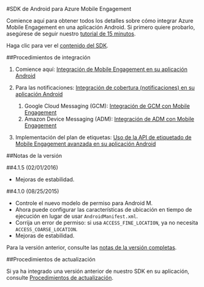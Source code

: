 <properties
	pageTitle="Integración del SDK de Android para Azure Mobile Engagement"
	description="Procedimientos y actualizaciones más recientes para el SDK de Android para Azure Mobile Engagement"
	services="mobile-engagement"
	documentationCenter="mobile"
	authors="piyushjo"
	manager="dwrede"
	editor="" />

<tags
	ms.service="mobile-engagement"
	ms.workload="mobile"
	ms.tgt_pltfrm="mobile-android"
	ms.devlang="Java"
	ms.topic="article"
	ms.date="02/01/2016"
	ms.author="piyushjo" />


#SDK de Android para Azure Mobile Engagement

Comience aquí para obtener todos los detalles sobre cómo integrar Azure Mobile Engagement en una aplicación Android. Si primero quiere probarlo, asegúrese de seguir nuestro [tutorial de 15 minutos](mobile-engagement-android-get-started.md).

Haga clic para ver el [contenido del SDK](mobile-engagement-android-sdk-content.md).

##Procedimientos de integración
1. Comience aquí: [Integración de Mobile Engagement en su aplicación Android](mobile-engagement-android-integrate-engagement.md)

2. Para las notificaciones: [Integración de cobertura (notificaciones) en su aplicación Android](mobile-engagement-android-integrate-engagement-reach.md)
	1. Google Cloud Messaging (GCM): [Integración de GCM con Mobile Engagement](mobile-engagement-android-gcm-integrate.md)
	2. Amazon Device Messaging (ADM): [Integración de ADM con Mobile Engagement](mobile-engagement-android-adm-integrate.md)

3. Implementación del plan de etiquetas: [Uso de la API de etiquetado de Mobile Engagement avanzada en su aplicación Android](mobile-engagement-android-use-engagement-api.md)


##Notas de la versión

##4\.1.5 (02/01/2016)

- Mejoras de estabilidad.

##4\.1.0 (08/25/2015)

- Controle el nuevo modelo de permiso para Android M.
- Ahora puede configurar las características de ubicación en tiempo de ejecución en lugar de usar `AndroidManifest.xml`.
- Corrija un error de permiso: si usa `ACCESS_FINE_LOCATION`, ya no necesita `ACCESS_COARSE_LOCATION`.
- Mejoras de estabilidad.

Para la versión anterior, consulte las [notas de la versión completas](mobile-engagement-android-release-notes.md).

##Procedimientos de actualización

Si ya ha integrado una versión anterior de nuestro SDK en su aplicación, consulte [Procedimientos de actualización](mobile-engagement-android-upgrade-procedure.md).

<!---HONumber=AcomDC_0204_2016-->